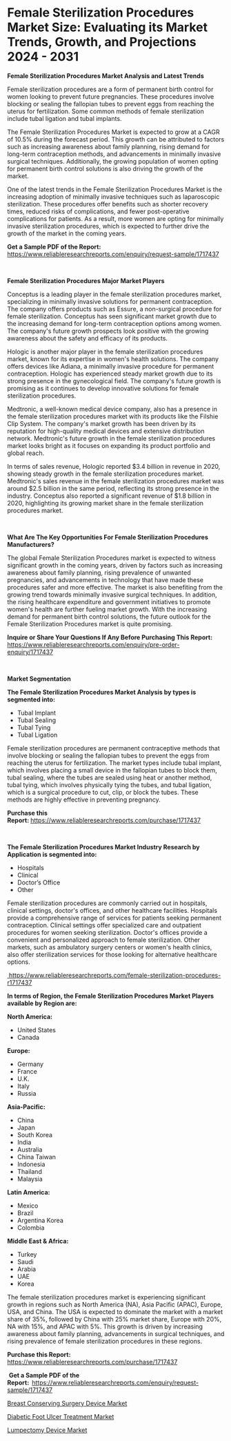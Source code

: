 <p><h1>Female Sterilization Procedures Market Size: Evaluating its Market Trends, Growth, and Projections 2024 - 2031</h1></p><p><strong>Female Sterilization Procedures Market Analysis and Latest Trends</strong></p>
<p><p>Female sterilization procedures are a form of permanent birth control for women looking to prevent future pregnancies. These procedures involve blocking or sealing the fallopian tubes to prevent eggs from reaching the uterus for fertilization. Some common methods of female sterilization include tubal ligation and tubal implants.</p><p>The Female Sterilization Procedures Market is expected to grow at a CAGR of 10.5% during the forecast period. This growth can be attributed to factors such as increasing awareness about family planning, rising demand for long-term contraception methods, and advancements in minimally invasive surgical techniques. Additionally, the growing population of women opting for permanent birth control solutions is also driving the growth of the market.</p><p>One of the latest trends in the Female Sterilization Procedures Market is the increasing adoption of minimally invasive techniques such as laparoscopic sterilization. These procedures offer benefits such as shorter recovery times, reduced risks of complications, and fewer post-operative complications for patients. As a result, more women are opting for minimally invasive sterilization procedures, which is expected to further drive the growth of the market in the coming years.</p></p>
<p><strong>Get a Sample PDF of the Report:&nbsp;</strong> <a href="https://www.reliableresearchreports.com/enquiry/request-sample/1717437">https://www.reliableresearchreports.com/enquiry/request-sample/1717437</a></p>
<p>&nbsp;</p>
<p><strong>Female Sterilization Procedures Major Market Players</strong></p>
<p><p>Conceptus is a leading player in the female sterilization procedures market, specializing in minimally invasive solutions for permanent contraception. The company offers products such as Essure, a non-surgical procedure for female sterilization. Conceptus has seen significant market growth due to the increasing demand for long-term contraception options among women. The company's future growth prospects look positive with the growing awareness about the safety and efficacy of its products.</p><p>Hologic is another major player in the female sterilization procedures market, known for its expertise in women's health solutions. The company offers devices like Adiana, a minimally invasive procedure for permanent contraception. Hologic has experienced steady market growth due to its strong presence in the gynecological field. The company's future growth is promising as it continues to develop innovative solutions for female sterilization procedures.</p><p>Medtronic, a well-known medical device company, also has a presence in the female sterilization procedures market with its products like the Filshie Clip System. The company's market growth has been driven by its reputation for high-quality medical devices and extensive distribution network. Medtronic's future growth in the female sterilization procedures market looks bright as it focuses on expanding its product portfolio and global reach.</p><p>In terms of sales revenue, Hologic reported $3.4 billion in revenue in 2020, showing steady growth in the female sterilization procedures market. Medtronic's sales revenue in the female sterilization procedures market was around $2.5 billion in the same period, reflecting its strong presence in the industry. Conceptus also reported a significant revenue of $1.8 billion in 2020, highlighting its growing market share in the female sterilization procedures market.</p></p>
<p>&nbsp;</p>
<p><strong>What Are The Key Opportunities For Female Sterilization Procedures Manufacturers?</strong></p>
<p><p>The global Female Sterilization Procedures market is expected to witness significant growth in the coming years, driven by factors such as increasing awareness about family planning, rising prevalence of unwanted pregnancies, and advancements in technology that have made these procedures safer and more effective. The market is also benefiting from the growing trend towards minimally invasive surgical techniques. In addition, the rising healthcare expenditure and government initiatives to promote women's health are further fueling market growth. With the increasing demand for permanent birth control solutions, the future outlook for the Female Sterilization Procedures market is quite promising.</p></p>
<p><strong>Inquire or Share Your Questions If Any Before Purchasing This Report:</strong> <a href="https://www.reliableresearchreports.com/enquiry/pre-order-enquiry/1717437">https://www.reliableresearchreports.com/enquiry/pre-order-enquiry/1717437</a></p>
<p>&nbsp;</p>
<p><strong>Market Segmentation</strong></p>
<p><strong>The Female Sterilization Procedures Market Analysis by types is segmented into:</strong></p>
<p><ul><li>Tubal Implant</li><li>Tubal Sealing</li><li>Tubal Tying</li><li>Tubal Ligation</li></ul></p>
<p><p>Female sterilization procedures are permanent contraceptive methods that involve blocking or sealing the fallopian tubes to prevent the eggs from reaching the uterus for fertilization. The market types include tubal implant, which involves placing a small device in the fallopian tubes to block them, tubal sealing, where the tubes are sealed using heat or another method, tubal tying, which involves physically tying the tubes, and tubal ligation, which is a surgical procedure to cut, clip, or block the tubes. These methods are highly effective in preventing pregnancy.</p></p>
<p><strong>Purchase this Report:&nbsp;</strong><a href="https://www.reliableresearchreports.com/purchase/1717437">https://www.reliableresearchreports.com/purchase/1717437</a></p>
<p>&nbsp;</p>
<p><strong>The Female Sterilization Procedures Market Industry Research by Application is segmented into:</strong></p>
<p><ul><li>Hospitals</li><li>Clinical</li><li>Doctor’s Office</li><li>Other</li></ul></p>
<p><p>Female sterilization procedures are commonly carried out in hospitals, clinical settings, doctor's offices, and other healthcare facilities. Hospitals provide a comprehensive range of services for patients seeking permanent contraception. Clinical settings offer specialized care and outpatient procedures for women seeking sterilization. Doctor's offices provide a convenient and personalized approach to female sterilization. Other markets, such as ambulatory surgery centers or women's health clinics, also offer sterilization services for those looking for alternative healthcare options.</p></p>
<p><a href="https://www.reliableresearchreports.com/female-sterilization-procedures-r1717437">&nbsp;https://www.reliableresearchreports.com/female-sterilization-procedures-r1717437</a></p>
<p><strong>In terms of Region, the Female Sterilization Procedures Market Players available by Region are:</strong></p>
<p>
    <p> <strong> North America: </strong>
        <ul>
            <li>United States</li>
            <li>Canada</li>
        </ul>
        </p> 
    <p> <strong> Europe: </strong>
        <ul>
            <li>Germany</li>
            <li>France</li>
            <li>U.K.</li>
            <li>Italy</li>
            <li>Russia</li>
        </ul>
        </p> 
    <p> <strong> Asia-Pacific: </strong>
        <ul>
            <li>China</li>
            <li>Japan</li>
            <li>South Korea</li>
            <li>India</li>
            <li>Australia</li>
            <li>China Taiwan</li>
            <li>Indonesia</li>
            <li>Thailand</li>
            <li>Malaysia</li>
        </ul>
        </p> 
    <p> <strong> Latin America: </strong>
        <ul>
            <li>Mexico</li>
            <li>Brazil</li>
            <li>Argentina Korea</li>
            <li>Colombia</li>
        </ul>
        </p> 
    <p> <strong> Middle East & Africa: </strong>
        <ul>
            <li>Turkey</li>
            <li>Saudi</li>
            <li>Arabia</li>
            <li>UAE</li>
            <li>Korea</li>
        </ul>
    </p>
    </p>
<p><p>The female sterilization procedures market is experiencing significant growth in regions such as North America (NA), Asia Pacific (APAC), Europe, USA, and China. The USA is expected to dominate the market with a market share of 35%, followed by China with 25% market share, Europe with 20%, NA with 15%, and APAC with 5%. This growth is driven by increasing awareness about family planning, advancements in surgical techniques, and rising prevalence of female sterilization procedures in these regions.</p></p>
<p><strong>Purchase this Report: </strong><a href="https://www.reliableresearchreports.com/purchase/1717437">https://www.reliableresearchreports.com/purchase/1717437</a></p>
<p>&nbsp;<strong>Get a Sample PDF of the Report:&nbsp;&nbsp;</strong><a href="https://www.reliableresearchreports.com/enquiry/request-sample/1717437">https://www.reliableresearchreports.com/enquiry/request-sample/1717437</a></p>
<p><strong></strong></p>
<p><p><a href="https://view.publitas.com/reportprime-1/decoding-breast-conserving-surgery-device-market-metrics-market-share-trends-and-growth-patterns/">Breast Conserving Surgery Device Market</a></p><p><a href="https://github.com/JameTravis/Market-Research-Report-List-5/blob/main/diabetic-foot-ulcer-treatment-market.md">Diabetic Foot Ulcer Treatment Market</a></p><p><a href="https://view.publitas.com/reportprime-1/lumpectomy-device-market-competitive-analysis-market-trends-and-forecast-to-2031/">Lumpectomy Device Market</a></p></p>